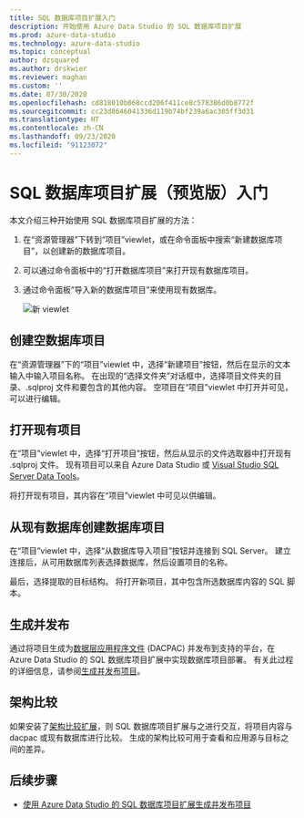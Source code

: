 ```yaml
---
title: SQL 数据库项目扩展入门
description: 开始使用 Azure Data Studio 的 SQL 数据库项目扩展
ms.prod: azure-data-studio
ms.technology: azure-data-studio
ms.topic: conceptual
author: dzsquared
ms.author: drskwier
ms.reviewer: maghan
ms.custom: ''
ms.date: 07/30/2020
ms.openlocfilehash: cd818010b068ccd206f411ce8c578386d0b8772f
ms.sourcegitcommit: cc23d8646041336d119b74bf239a6ac305ff3d31
ms.translationtype: HT
ms.contentlocale: zh-CN
ms.lasthandoff: 09/23/2020
ms.locfileid: "91123072"
---
```

# <a name="getting-started-with-the-sql-database-projects-extension-preview"></a>SQL 数据库项目扩展（预览版）入门

本文介绍三种开始使用 SQL 数据库项目扩展的方法：

1.  在“资源管理器”下转到“项目”viewlet，或在命令面板中搜索“新建数据库项目”，以创建新的数据库项目。
2. 可以通过命令面板中的“打开数据库项目”来打开现有数据库项目。
3. 通过命令面板“导入新的数据库项目”来使用现有数据库。

    ![新 viewlet](media/sql-database-projects-extension/projects-viewlet.png)

## <a name="create-an-empty-database-project"></a>创建空数据库项目

  在“资源管理器”下的“项目”viewlet 中，选择“新建项目”按钮，然后在显示的文本输入中输入项目名称。  在出现的“选择文件夹”对话框中，选择项目文件夹的目录、.sqlproj 文件和要包含的其他内容。
空项目在“项目”viewlet 中打开并可见，可以进行编辑。

## <a name="open-an-existing-project"></a>打开现有项目

 在“项目”viewlet 中，选择“打开项目”按钮，然后从显示的文件选取器中打开现有 .sqlproj 文件。 现有项目可以来自 Azure Data Studio 或 [Visual Studio SQL Server Data Tools](../../ssdt/sql-server-data-tools.md)。

将打开现有项目，其内容在“项目”viewlet 中可见以供编辑。

## <a name="create-a-database-project-from-an-existing-database"></a>从现有数据库创建数据库项目

 在“项目”viewlet 中，选择“从数据库导入项目”按钮并连接到 SQL Server。  建立连接后，从可用数据库列表选择数据库，然后设置项目的名称。

最后，选择提取的目标结构。  将打开新项目，其中包含所选数据库内容的 SQL 脚本。

## <a name="build-and-publish"></a>生成并发布

通过将项目生成为[数据层应用程序文件](../../relational-databases/data-tier-applications/data-tier-applications.md) (DACPAC) 并发布到支持的平台，在 Azure Data Studio 的 SQL 数据库项目扩展中实现数据库项目部署。 有关此过程的详细信息，请参阅[生成并发布项目](sql-database-project-extension-build.md)。

## <a name="schema-compare"></a>架构比较

如果安装了[架构比较扩展](schema-compare-extension.md)，则 SQL 数据库项目扩展与之进行交互，将项目内容与 dacpac 或现有数据库进行比较。  生成的架构比较可用于查看和应用源与目标之间的差异。

## <a name="next-steps"></a>后续步骤

- [使用 Azure Data Studio 的 SQL 数据库项目扩展生成并发布项目](sql-database-project-extension-build.md)